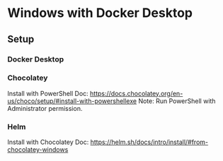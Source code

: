 # Windows with Docker Desktop

## Setup
### Docker Desktop
### Chocolatey
Install with PowerShell Doc: https://docs.chocolatey.org/en-us/choco/setup/#install-with-powershellexe
Note: Run PowerShell with Administrator permission.
### Helm
Install with Chocolatey Doc: https://helm.sh/docs/intro/install/#from-chocolatey-windows
